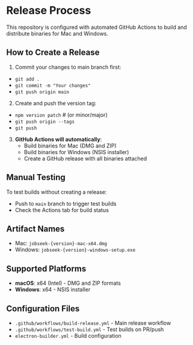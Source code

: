 # Release Process

This repository is configured with automated GitHub Actions to build and distribute binaries for Mac and Windows.

## How to Create a Release

  1. Commit your changes to main branch first:
  - `git add .`
  - `git commit -m "Your changes"`
  - `git push origin main`
  2. Create and push the version tag:
  - `npm version patch`  # (or minor/major)
  - `git push origin --tags`
  - `git push`

3. **GitHub Actions will automatically**:
   - Build binaries for Mac (DMG and ZIP)
   - Build binaries for Windows (NSIS installer)
   - Create a GitHub release with all binaries attached

## Manual Testing

To test builds without creating a release:
- Push to `main` branch to trigger test builds
- Check the Actions tab for build status

## Artifact Names

- Mac: `jobseek-{version}-mac-x64.dmg`
- Windows: `jobseek-{version}-windows-setup.exe`

## Supported Platforms

- **macOS**: x64 (Intel) - DMG and ZIP formats
- **Windows**: x64 - NSIS installer

## Configuration Files

- `.github/workflows/build-release.yml` - Main release workflow
- `.github/workflows/test-build.yml` - Test builds on PR/push
- `electron-builder.yml` - Build configuration